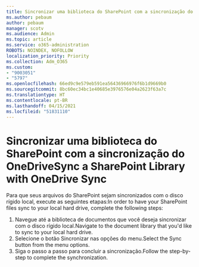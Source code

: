 ```yaml
---
title: Sincronizar uma biblioteca do SharePoint com a sincronização do OneDrive
ms.author: pebaum
author: pebaum
manager: scotv
ms.audience: Admin
ms.topic: article
ms.service: o365-administration
ROBOTS: NOINDEX, NOFOLLOW
localization_priority: Priority
ms.collection: Adm_O365
ms.custom:
- "9003051"
- "5797"
ms.openlocfilehash: 66ed9c9e579eb591ea56436966976f6b1d9669b0
ms.sourcegitcommit: 8bc60ec34bc1e40685e3976576e04a2623f63a7c
ms.translationtype: HT
ms.contentlocale: pt-BR
ms.lasthandoff: 04/15/2021
ms.locfileid: "51831110"
---
```

# <a name="sync-a-sharepoint-library-with-onedrive-sync"></a><span data-ttu-id="7308f-102">Sincronizar uma biblioteca do SharePoint com a sincronização do OneDrive</span><span class="sxs-lookup"><span data-stu-id="7308f-102">Sync a SharePoint Library with OneDrive Sync</span></span>

<span data-ttu-id="7308f-103">Para que seus arquivos do SharePoint sejam sincronizados com o disco rígido local, execute as seguintes etapas:</span><span class="sxs-lookup"><span data-stu-id="7308f-103">In order to have your SharePoint files sync to your local hard drive, complete the following steps:</span></span>

1. <span data-ttu-id="7308f-104">Navegue até a biblioteca de documentos que você deseja sincronizar com o disco rígido local.</span><span class="sxs-lookup"><span data-stu-id="7308f-104">Navigate to the document library that you'd like to sync to your local hard drive.</span></span>
2. <span data-ttu-id="7308f-105">Selecione o botão Sincronizar nas opções do menu.</span><span class="sxs-lookup"><span data-stu-id="7308f-105">Select the Sync button from the menu options.</span></span>
3. <span data-ttu-id="7308f-106">Siga o passo a passo para concluir a sincronização.</span><span class="sxs-lookup"><span data-stu-id="7308f-106">Follow the step-by-step to complete the synchronization.</span></span>